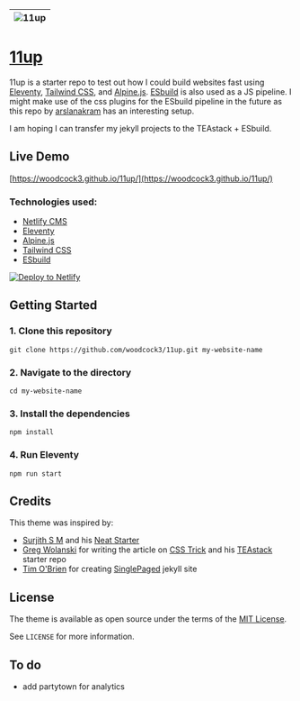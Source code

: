 | ![11up](https://user-images.githubusercontent.com/64870518/159159826-4794d713-2a4b-433c-bfd3-aeb7aa244326.jpg) |
| -------------------------------------------------------------------------------------------------------------- |

# [11up](https://woodcock3.github.io/11up/)

11up is a starter repo to test out how I could build websites fast using [Eleventy](https://www.11ty.dev), [Tailwind CSS](https://tailwindcss.com), and [Alpine.js](https://alpinejs.dev). [ESbuild](https://esbuild.github.io/) is also used as a JS pipeline. I might make use of the css plugins for the ESbuild pipeline in the future as this repo by [arslanakram](https://github.com/arslanakram/custom-esbuild-with-scss-purgecss-and-liveserver) has an interesting setup.

I am hoping I can transfer my jekyll projects to the TEAstack + ESbuild. 

## Live Demo

[https://woodcock3.github.io/11up/](https://woodcock3.github.io/11up/)

### Technologies used:

- [Netlify CMS](https://www.netlifycms.org/)
- [Eleventy](https://www.11ty.dev/)
- [Alpine.js](https://github.com/alpinejs/alpine)
- [Tailwind CSS](https://tailwindcss.com/)
- [ESbuild](https://esbuild.github.io/)

<a href="https://app.netlify.com/start/deploy?repository=https://github.com/woodcock3/11up&amp;stack=cms"><img src="https://www.netlify.com/img/deploy/button.svg" alt="Deploy to Netlify" /></a>

## Getting Started


### 1. Clone this repository

```
git clone https://github.com/woodcock3/11up.git my-website-name
```

### 2. Navigate to the directory

```
cd my-website-name
```

### 3. Install the dependencies

```
npm install
```

### 4. Run Eleventy

```
npm run start
```

## Credits

This theme was inspired by: 
  - [Surjith S M](https://surjithctly.in/) and his [Neat Starter](https://github.com/surjithctly/neat-starter)
  - [Greg Wolanski](https://gregwolanski.com/) for writing the article on [CSS Trick](https://css-tricks.com/eleventy-starter-with-tailwind-css-alpine-js/) and his [TEAstack](https://github.com/gregwolanski/eleventy-tailwindcss-alpinejs-starter) starter repo
  - [Tim O'Brien](http://t413.com) for creating [SinglePaged](http://github.io/t413/SinglePaged) jekyll site


## License

The theme is available as open source under the terms of the [MIT License](https://opensource.org/licenses/MIT).

See `LICENSE` for more information.

## To do
- add partytown for analytics
